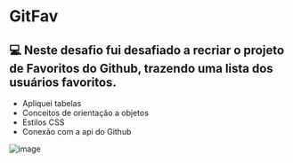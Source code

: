 # GitFav

## 💻 Neste desafio fui desafiado a recriar o projeto de Favoritos do Github, trazendo uma lista dos usuários favoritos.

- Apliquei tabelas
- Conceitos de orientação a objetos
- Estilos CSS
- Conexão com a api do Github


![image](https://github.com/user-attachments/assets/315bdc8d-fa70-4131-8cee-d5c268fc00c4)
